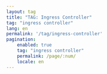 ```yaml
---
layout: tag
title: "TAG: Ingress Controller"
tag: "ingress controller"
lang: en
permalink: '/tag/ingress-controller'
pagination:
    enabled: true
    tag: "ingress controller"
    permalink: /page/:num/
    locale: en
---
```

